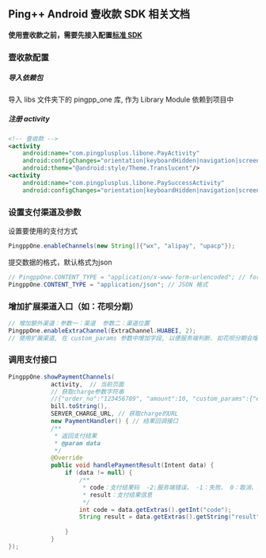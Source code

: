 ## Ping++ Android 壹收款 SDK 相关文档

__使用壹收款之前，需要先接入配置[标准 SDK](https://github.com/PingPlusPlus/pingpp-android/blob/master/docs/Ping%2B%2B%E5%AE%89%E5%8D%93SDK%E4%BD%BF%E7%94%A8%E6%96%87%E6%A1%A3.md)__

### 壹收款配置

##### 导入依赖包
导入 libs 文件夹下的 pingpp_one 库, 作为 Library Module 依赖到项目中

##### 注册 activity
``` xml
<!-- 壹收款 -->
<activity
    android:name="com.pingplusplus.libone.PayActivity"
    android:configChanges="orientation|keyboardHidden|navigation|screenSize"
    android:theme="@android:style/Theme.Translucent"/>
<activity
    android:name="com.pingplusplus.libone.PaySuccessActivity"
    android:configChanges="orientation|keyboardHidden|navigation|screenSize"/>
```

### 设置支付渠道及参数
设置要使用的支付方式

``` java
PingppOne.enableChannels(new String[]{"wx", "alipay", "upacp"});
```

提交数据的格式，默认格式为json

``` java
// PingppOne.CONTENT_TYPE = "application/x-www-form-urlencoded"; // form 表单格式
PingppOne.CONTENT_TYPE = "application/json"; // JSON 格式
```

### 增加扩展渠道入口（如：花呗分期）

``` java
// 增加额外渠道：参数一：渠道  参数二：渠道位置
PingppOne.enableExtraChannel(ExtraChannel.HUABEI, 2);
// 使用扩展渠道, 在 custom_params 参数中增加字段, 以便服务端判断. 如花呗分期会增加 installment: true 的字段
```

### 调用支付接口
``` java
PingppOne.showPaymentChannels(
            activity,  // 当前页面
            // 获取charge参数字符串
            //{"order_no":"123456789", "amount":10, "custom_params":{"extra1":"extra1"}}
            bill.toString(), 
            SERVER_CHARGE_URL, // 获取charge的URL
            new PaymentHandler() { // 结果回调接口
            /**
             * 返回支付结果
             * @param data
             */
            @Override
            public void handlePaymentResult(Intent data) {
                if (data != null) {
                    /**
                     * code：支付结果码  -2:服务端错误、 -1：失败、 0：取消、1：成功
                     * result：支付结果信息
                     */
                    int code = data.getExtras().getInt("code");
                    String result = data.getExtras().getString("result");
        
                }
            }
});
```

